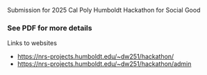 Submission for 2025 Cal Poly Humboldt Hackathon for Social Good

### See PDF for more details

Links to websites 
- https://nrs-projects.humboldt.edu/~dw251/hackathon/
- https://nrs-projects.humboldt.edu/~dw251/hackathon/admin
